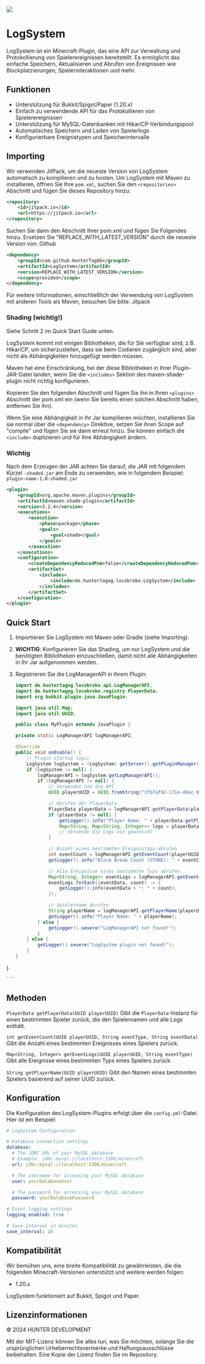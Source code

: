 [![](https://jitpack.io/v/HunterTagOG/LogSystem.svg)](https://jitpack.io/#HunterTagOG/LogSystem)

# LogSystem

LogSystem ist ein Minecraft-Plugin, das eine API zur Verwaltung und Protokollierung von Spielerereignissen bereitstellt. Es ermöglicht das einfache Speichern, Aktualisieren und Abrufen von Ereignissen wie Blockplatzierungen, Spielerinteraktionen und mehr.

## Funktionen

- Unterstützung für Bukkit/Spigot/Paper (1.20.x)
- Einfach zu verwendende API für das Protokollieren von Spielerereignissen
- Unterstützung für MySQL-Datenbanken mit HikariCP-Verbindungspool
- Automatisches Speichern und Laden von Spielerlogs
- Konfigurierbare Ereignistypen und Speicherintervalle

## Importing

Wir verwenden JitPack, um die neueste Version von LogSystem automatisch zu kompilieren und zu hosten. Um LogSystem mit Maven zu installieren, öffnen Sie Ihre `pom.xml`, suchen Sie den `<repositories>` Abschnitt und fügen Sie dieses Repository hinzu:

```xml
<repository>
    <id>jitpack.io</id>
    <url>https://jitpack.io</url>
</repository>
```

Suchen Sie dann den <dependencies> Abschnitt Ihrer pom.xml und fügen Sie Folgendes hinzu. Ersetzen Sie "REPLACE_WITH_LATEST_VERSION" durch die neueste Version von: Github

```xml
<dependency>
    <groupId>com.github.HunterTagOG</groupId>
    <artifactId>LogSystem</artifactId>
    <version>REPLACE_WITH_LATEST_VERSION</version>
    <scope>provided</scope>
</dependency>
```

Für weitere Informationen, einschließlich der Verwendung von LogSystem mit anderen Tools als Maven, besuchen Sie bitte: Jitpack

### Shading (wichtig!)

Siehe Schritt 2 im Quick Start Guide unten.

LogSystem kommt mit einigen Bibliotheken, die für Sie verfügbar sind, z.B. HikariCP, um sicherzustellen, dass sie beim Codieren zugänglich sind, aber nicht als Abhängigkeiten hinzugefügt werden müssen.

Maven hat eine Einschränkung, bei der diese Bibliotheken in Ihrer Plugin-JAR-Datei landen, wenn Sie die `<includes>` Sektion des maven-shade-plugin nicht richtig konfigurieren.

Kopieren Sie den folgenden Abschnitt und fügen Sie ihn in Ihren `<plugins>` Abschnitt der pom.xml ein (wenn Sie bereits einen solchen Abschnitt haben, entfernen Sie ihn).

Wenn Sie eine Abhängigkeit in Ihr Jar kompilieren möchten, installieren Sie sie normal über die `<dependency>` Direktive, setzen Sie ihren Scope auf "compile" und fügen Sie sie dann erneut hinzu. Sie können einfach die `<include>` duplizieren und für Ihre Abhängigkeit ändern.

### Wichtig

Nach dem Erzeugen der JAR achten Sie darauf, die JAR mit folgendem Kürzel `-shaded.jar` am Ende zu verwenden, wie in folgendem Beispiel: `plugin-name-1.0-shaded.jar`

```xml
<plugin>
    <groupId>org.apache.maven.plugins</groupId>
    <artifactId>maven-shade-plugin</artifactId>
    <version>3.2.4</version>
    <executions>
        <execution>
            <phase>package</phase>
            <goals>
                <goal>shade</goal>
            </goals>
        </execution>
    </executions>
    <configuration>
        <createDependencyReducedPom>false</createDependencyReducedPom>
        <artifactSet>
            <includes>
                <include>de.huntertagog.locobroko.LogSystem</include>
            </includes>
        </artifactSet>
    </configuration>
</plugin>
```

## Quick Start

1. Importieren Sie LogSystem mit Maven oder Gradle (siehe Importing).
2. **WICHTIG**: Konfigurieren Sie das Shading, um nur LogSystem und die benötigten Bibliotheken einzuschließen, damit nicht alle Abhängigkeiten in Ihr Jar aufgenommen werden.
3. Registrieren Sie die LogManagerAPI in Ihrem Plugin:

    ```java
    import de.huntertagog.locobroko.api.LogManagerAPI;
    import de.huntertagog.locobroko.registry.PlayerData;
    import org.bukkit.plugin.java.JavaPlugin;

    import java.util.Map;
    import java.util.UUID;

    public class MyPlugin extends JavaPlugin {

    private static LogManagerAPI logManagerAPI;

    @Override
    public void onEnable() {
        // Plugin startup logic
        LogSystem logSystem = (LogSystem) getServer().getPluginManager().getPlugin("LogSystem");
        if (logSystem != null) {
            logManagerAPI = logSystem.getLogManagerAPI();
            if (logManagerAPI != null) {
                // Verwenden Sie die API
                UUID playerUUID = UUID.fromString("3fb7af92-171e-49ac-9bb9-fe76ae6b13a4");

                // Abrufen der PlayerData
                PlayerData playerData = logManagerAPI.getPlayerData(playerUUID);
                if (playerData != null) {
                    getLogger().info("Player Name: " + playerData.getPlayerName());
                    Map<String, Map<String, Integer>> logs = playerData.getLogs();
                    // Verwende die Logs wie gewünscht
                }

                // Anzahl eines bestimmten Ereignistyps abrufen
                int eventCount = logManagerAPI.getEventCount(playerUUID, "block_break", "STONE");
                getLogger().info("Block Break Count (STONE): " + eventCount);

                // Alle Ereignisse eines bestimmten Typs abrufen
                Map<String, Integer> eventLogs = logManagerAPI.getEventLogs(playerUUID, "block_break");
                eventLogs.forEach((eventData, count) -> {
                    getLogger().info(eventData + ": " + count);
                });

                // Spielername abrufen
                String playerName = logManagerAPI.getPlayerName(playerUUID);
                getLogger().info("Player Name: " + playerName);
            } else {
                getLogger().severe("LogManagerAPI not found!");
            }
        } else {
            getLogger().severe("LogSystem plugin not found!");
        }
    }
}

    ```

## Methoden

`PlayerData getPlayerData(UUID playerUUID)`
Gibt die `PlayerData`-Instanz für einen bestimmten Spieler zurück, die den Spielernamen und alle Logs enthält.

`int getEventCount(UUID playerUUID, String eventType, String eventData)`
Gibt die Anzahl eines bestimmten Ereignisses eines Spielers zurück.

`Map<String, Integer> getEventLogs(UUID playerUUID, String eventType)`
Gibt alle Ereignisse eines bestimmten Typs eines Spielers zurück.

`String getPlayerName(UUID playerUUID)`
Gibt den Namen eines bestimmten Spielers basierend auf seiner UUID zurück.

## Konfiguration

Die Konfiguration des LogSystem-Plugins erfolgt über die `config.yml`-Datei. Hier ist ein Beispiel:

```yaml
# LogSystem Configuration

# Database connection settings
database:
  # The JDBC URL of your MySQL database
  # Example: jdbc:mysql://localhost:3306/minecraft
  url: jdbc:mysql://localhost:3306/minecraft

  # The username for accessing your MySQL database
  user: yourDatabaseUser

  # The password for accessing your MySQL database
  password: yourDatabasePassword

# Event logging settings
logging_enabled: true

# Save interval in minutes
save_interval: 10
```

## Kompatibilität

Wir bemühen uns, eine breite Kompatibilität zu gewährleisten, die die folgenden Minecraft-Versionen unterstützt und weitere werden folgen:

- 1.20.x

LogSystem funktioniert auf Bukkit, Spigot und Paper.

## Lizenzinformationen

© 2024 HUNTER DEVELOPMENT

Mit der MIT-Lizenz können Sie alles tun, was Sie möchten, solange Sie die ursprünglichen Urheberrechtsvermerke und Haftungsausschlüsse beibehalten. Eine Kopie der Lizenz finden Sie im Repository.
